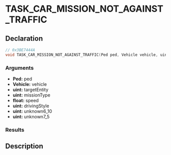 # TASK_CAR_MISSION_NOT_AGAINST_TRAFFIC

## Declaration
```cpp
// 0x3BE7444A
void TASK_CAR_MISSION_NOT_AGAINST_TRAFFIC(Ped ped, Vehicle vehicle, uint targetEntity, uint missionType, float speed, uint drivingStyle, uint unknown6_10, uint unknown7_5);
```

### Arguments
- **Ped:** ped
- **Vehicle:** vehicle
- **uint:** targetEntity
- **uint:** missionType
- **float:** speed
- **uint:** drivingStyle
- **uint:** unknown6_10
- **uint:** unknown7_5

### Results

## Description
